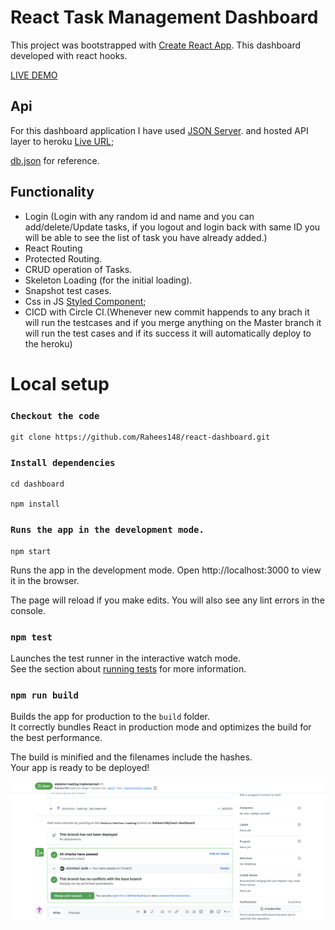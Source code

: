 # React Task Management Dashboard

This project was bootstrapped with [Create React App](https://github.com/facebook/create-react-app).
This dashboard developed with react hooks.

[LIVE DEMO](https://react-taskmng.herokuapp.com/)

## Api
For this dashboard application I have used [JSON Server](https://github.com/typicode/json-server). and hosted API layer to heroku [Live URL](https://taskmng-api.herokuapp.com/tasks);

[db.json](https://github.com/Rahees148/todoapi/blob/main/db.json) for reference.

## Functionality

- Login (Login with any random id and name and you can add/delete/Update tasks, if you logout and login back with same ID you will be able to see the list of task you have already added.)
- React Routing
- Protected Routing.
- CRUD operation of Tasks.
- Skeleton Loading (for the initial loading).
- Snapshot test cases.
- Css in JS [Styled Component](https://styled-components.com/);
- CICD with Circle CI.(Whenever new commit happends to any brach it will run the testcases and if you merge anything on the Master branch it will run the test cases and if its success it will automatically deploy to the heroku)


# Local setup

### `Checkout the code`

```
git clone https://github.com/Rahees148/react-dashboard.git
```

### `Install dependencies`

```
cd dashboard

npm install
```
### `Runs the app in the development mode.`

```
npm start
```
Runs the app in the development mode.
Open http://localhost:3000 to view it in the browser.

The page will reload if you make edits.
You will also see any lint errors in the console.

### `npm test`

Launches the test runner in the interactive watch mode.\
See the section about [running tests](https://facebook.github.io/create-react-app/docs/running-tests) for more information.

### `npm run build`

Builds the app for production to the `build` folder.\
It correctly bundles React in production mode and optimizes the build for the best performance.

The build is minified and the filenames include the hashes.\
Your app is ready to be deployed!

![alt text](https://github.com/Rahees148/todoapi/blob/main/Screenshot%202020-11-30%20at%2012.31.43%20AM.png?raw=true)

